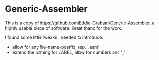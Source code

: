 Generic-Assembler
=================

This is a copy of https://github.com/Eddie-Graham/Generic-Assembler, a highly usable piece of software. Great thanx for the work.

I found some little tweaks i needed to introduce:

- allow for any file-name-postfix, esp. '.asm'
- extend the naming for LABEL, allow for numbers and '_'